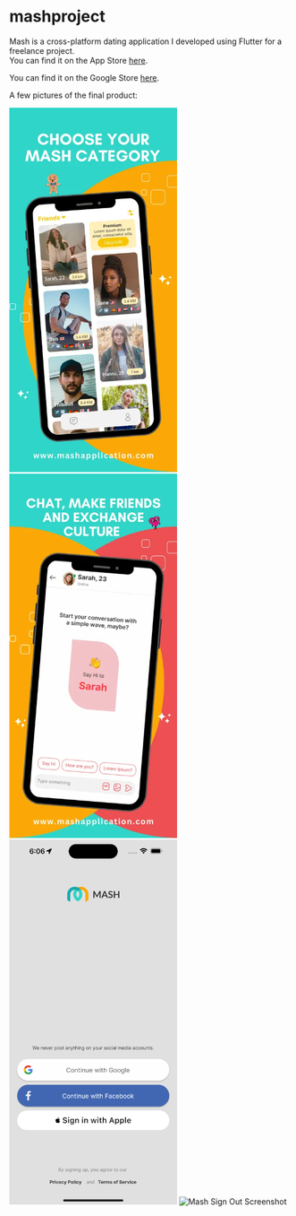 # mashproject
Mash is a cross-platform dating application I developed using Flutter for a freelance project.  
You can find it on the App Store [here](https://apps.apple.com/gb/app/mash/id6444130930). 

You can find it on the Google Store [here](https://play.google.com/store/apps/details?id=com.amro.mash&hl=en_US). 

A few pictures of the final product:
<div>
  <img src="pictures/MashCategory.webp" alt="MashCategory Screenshot" width="300">
  <img src="pictures/MashChat.webp" alt="MashChat Screenshot" width="300">
</div>

<div>
  <img src="pictures/Mash Sign In.png" alt="Mash Sign In Screenshot" width="300">
  <img src="pictures/Mash Sign Out.png" alt="Mash Sign Out Screenshot" width="300">
</div>
